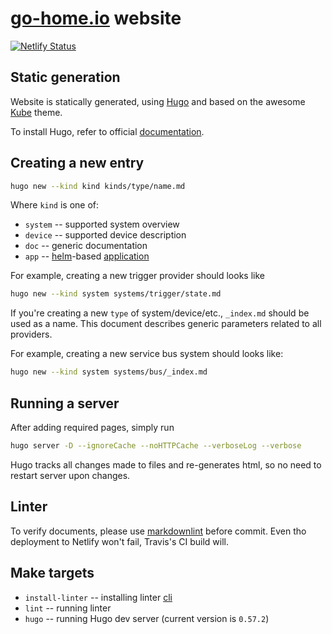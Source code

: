 # [go-home.io](https://go-home.io) website

[![Netlify Status](https://api.netlify.com/api/v1/badges/29b86cca-d9fb-4a8c-91fc-5535766de8cf/deploy-status)](https://app.netlify.com/sites/go-home-io/deploys)

## Static generation

Website is statically generated, using [Hugo](http://gohugo.io) and based on
the awesome [Kube](http://kube.elemnts.org) theme.

To install Hugo, refer to official [documentation](http://gohugo.io/getting-started/installing/).

## Creating a new entry

```bash
hugo new --kind kind kinds/type/name.md
```

Where `kind` is one of:

- `system` -- supported system overview
- `device` -- supported device description
- `doc` -- generic documentation
- `app` -- [helm](https://helm.sh)-based [application](https://github.com/go-home-io/helm)

For example, creating a new trigger provider should looks like

```bash
hugo new --kind system systems/trigger/state.md
```

If you're creating a new `type` of system/device/etc., `_index.md` should be used
as a name. This document describes generic parameters related to all providers.

For example, creating a new service bus system should looks like:

```bash
hugo new --kind system systems/bus/_index.md
```

## Running a server

After adding required pages, simply run

```bash
hugo server -D --ignoreCache --noHTTPCache --verboseLog --verbose
```

Hugo tracks all changes made to files and re-generates html, so no need to
restart server upon changes.

## Linter

To verify documents, please use [markdownlint](https://github.com/DavidAnson/markdownlint)
before commit. Even tho deployment to Netlify won't fail, Travis's CI build will.

## Make targets

- `install-linter` -- installing linter [cli](https://github.com/igorshubovych/markdownlint-cli)
- `lint` -- running linter
- `hugo` -- running Hugo dev server (current version is `0.57.2`)
